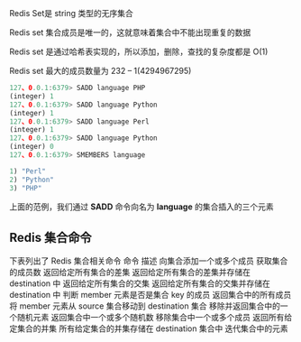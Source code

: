 

Redis Set是 string 类型的无序集合

Redis set 集合成员是唯一的，这就意味着集合中不能出现重复的数据

Redis set 是通过哈希表实现的，所以添加，删除，查找的复杂度都是 O(1)

Redis set 最大的成员数量为 232 – 1(4294967295)

```js 
127、0.0.1:6379> SADD language PHP
(integer) 1
127、0.0.1:6379> SADD language Python
(integer) 1
127、0.0.1:6379> SADD language Perl
(integer) 1
127、0.0.1:6379> SADD language Python
(integer) 0
127、0.0.1:6379> SMEMBERS language

1) "Perl"
2) "Python"
3) "PHP"
```

上面的范例，我们通过 **SADD** 命令向名为 **language** 的集合插入的三个元素

## Redis 集合命令

下表列出了 Redis 集合相关命令
命令 描述 向集合添加一个或多个成员 获取集合的成员数 返回给定所有集合的差集 返回给定所有集合的差集并存储在 destination 中 返回给定所有集合的交集 返回给定所有集合的交集并存储在 destination 中 判断 member 元素是否是集合 key 的成员 返回集合中的所有成员 将 member 元素从 source 集合移动到 destination 集合 移除并返回集合中的一个随机元素 返回集合中一个或多个随机数 移除集合中一个或多个成员 返回所有给定集合的并集 所有给定集合的并集存储在 destination 集合中 迭代集合中的元素

